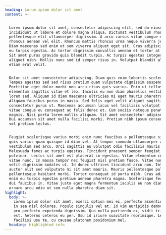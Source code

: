 ```yaml
---
heading: Lorum ipsum dolar sit amet
content: >-


  Lorem ipsum dolor sit amet, consectetur adipiscing elit, sed do eiusmod tempor
  incididunt ut labore et dolore magna aliqua. Dictumst vestibulum rhoncus est
  pellentesque elit ullamcorper dignissim. A arcu cursus vitae congue mauris
  rhoncus aenean vel elit. Rhoncus mattis rhoncus urna neque viverra justo nec.
  Diam maecenas sed enim ut sem viverra aliquet eget sit. Cras adipiscing enim
  eu turpis egestas. Ac tortor dignissim convallis aenean et tortor at risus.
  Sit amet purus gravida quis blandit turpis. Ac turpis egestas integer eget
  aliquet nibh. Mollis nunc sed id semper risus in. Volutpat blandit aliquam
  etiam erat velit.


  Dolor sit amet consectetur adipiscing. Diam quis enim lobortis scelerisque.
  Tempus egestas sed sed risus pretium quam vulputate dignissim suspendisse.
  Porttitor eget dolor morbi non arcu risus quis varius. Enim ut tellus
  elementum sagittis vitae et leo. Iaculis eu non diam phasellus vestibulum
  lorem sed. Aliquam id diam maecenas ultricies mi eget mauris pharetra et.
  Aliquam faucibus purus in massa. Sed felis eget velit aliquet sagittis id
  consectetur purus ut. Maecenas accumsan lacus vel facilisis volutpat. Viverra
  vitae congue eu consequat ac felis donec et. Cum sociis natoque penatibus et
  magnis. Nisi porta lorem mollis aliquam. Sit amet consectetur adipiscing elit.
  Dui accumsan sit amet nulla facilisi morbi. Pretium nibh ipsum consequat nisl
  vel pretium lectus.


  Feugiat scelerisque varius morbi enim nunc faucibus a pellentesque sit. Risus
  quis varius quam quisque id diam vel. At tempor commodo ullamcorper a lacus
  vestibulum sed arcu. Orci sagittis eu volutpat odio facilisis mauris.
  Malesuada fames ac turpis egestas. Tincidunt praesent semper feugiat nibh sed
  pulvinar. Lectus sit amet est placerat in egestas. Vitae elementum curabitur
  vitae nunc. In massa tempor nec feugiat nisl pretium fusce. Vitae nunc sed
  velit dignissim sodales ut. Id donec ultrices tincidunt arcu non. Integer quis
  auctor elit sed vulputate mi sit amet mauris. Mauris pellentesque pulvinar
  pellentesque habitant morbi. Tortor consequat id porta nibh. Cras adipiscing
  enim eu turpis egestas pretium aenean pharetra magna. Scelerisque fermentum
  dui faucibus in. Vitae justo eget magna fermentum iaculis eu non diam. Id
  ornare arcu odio ut sem nulla pharetra diam sit.
highlight:
  body: >-
    Lorem ipsum dolor sit amet, exerci option mei ei, perfecto assentior eos ea,
    in sea nisl dolores. Populo singulis vel at. Id vim euripidis democritum, ex
    pro perfecto expetenda dignissim. Quo nulla partiendo ex, vidit tritani at
    est. Aeterno ceteros eu per. Usu id iriure suavitate reprimique. Legere
    facilisi usu te, cu causae platonem posidonium mel.    
  heading: Highlighted info
---
```



